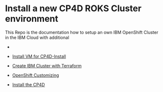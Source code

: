 # Install a new CP4D ROKS Cluster environment

This Repo is the documentation how to setup an own IBM OpenShift Cluster in the IBM Cloud with additional 

* 

* [Install VM for CP4D-Install](./1_installer_env/installer.md)

* [Create IBM Cluster with Terraform](./2_terraform/terraform.md)

* [OpenShift Customizing](./3_openshift/openshift.md)

* [Install the CP4D](./4_cpd-install/cpd-install.md)

